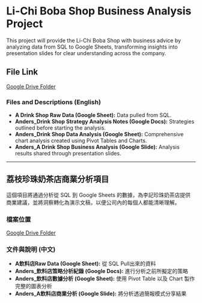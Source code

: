 # Li-Chi Boba Shop Business Analysis Project

This project will provide the Li-Chi Boba Shop with business advice by analyzing data from SQL to Google Sheets, transforming insights into presentation slides for clear understanding across the company.

## File Link
[Google Drive Folder](https://drive.google.com/drive/folders/1U4CG7Rvez408hjvZt5un_c721OJlXB1S?usp=sharing)

### Files and Descriptions (English)
- **A Drink Shop Raw Data (Google Sheet):** Data pulled from SQL.
- **Anders_Drink Shop Strategy Analysis Notes (Google Docs):** Strategies outlined before starting the analysis.
- **Anders_Drink Shop Data Analysis (Google Sheet):** Comprehensive chart analysis created using Pivot Tables and Charts.
- **Anders_A Drink Shop Business Analysis (Google Slide):** Analysis results shared through presentation slides.

---

## 荔枝珍珠奶茶店商業分析項目

這個項目將通過分析從 SQL 到 Google Sheets 的數據，為李記珍珠奶茶店提供商業建議，並將洞察轉化為演示文稿，以便公司內的每個人都能清晰理解。

### 檔案位置
[Google Drive Folder](https://drive.google.com/drive/folders/1gvSZHjNBiMG4aoHF3ZPQTnyvFeXlyj29?usp=sharing)

### 文件與說明 (中文)
- **A飲料店Raw Data (Google Sheet):** 從 SQL Pull出來的資料
- **Anders_飲料店策略分析紀錄 (Google Docs):** 進行分析之前所擬定的策略
- **Anders_飲料店數據分析 (Google Sheet):** 使用 Pivot Table 以及 Chart 製作完整的圖表分析
- **Anders_A飲料店商業分析 (Google Slide):** 將分析透過簡報模式分享結果
